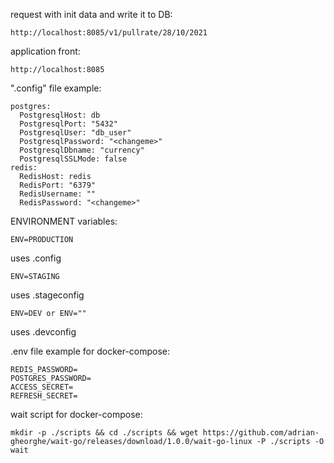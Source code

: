 request with init data and write it to DB:

```
http://localhost:8085/v1/pullrate/28/10/2021
```

application front:

```
http://localhost:8085

```

".config" file example:

```
postgres:
  PostgresqlHost: db
  PostgresqlPort: "5432"
  PostgresqlUser: "db_user"
  PostgresqlPassword: "<changeme>"
  PostgresqlDbname: "currency"
  PostgresqlSSLMode: false
redis:
  RedisHost: redis
  RedisPort: "6379"
  RedisUsername: ""
  RedisPassword: "<changeme>"
```

ENVIRONMENT variables:

```
ENV=PRODUCTION
```

uses .config

```
ENV=STAGING
```

uses .stageconfig

```
ENV=DEV or ENV=""
```

uses .devconfig

.env file example for docker-compose:

```
REDIS_PASSWORD=
POSTGRES_PASSWORD=
ACCESS_SECRET=
REFRESH_SECRET=
```

wait script for docker-compose:
```
mkdir -p ./scripts && cd ./scripts && wget https://github.com/adrian-gheorghe/wait-go/releases/download/1.0.0/wait-go-linux -P ./scripts -O wait
```
